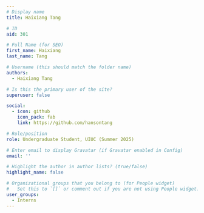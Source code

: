 ```yaml
---
# Display name
title: Haixiang Tang

# ID
aid: 301

# Full Name (for SEO)
first_name: Haixiang
last_name: Tang

# Username (this should match the folder name)
authors:
  - Haixiang Tang

# Is this the primary user of the site?
superuser: false

social:
  - icon: github
    icon_pack: fab
    link: https://github.com/hansontang

# Role/position
role: Undergraduate Student, UIUC (Summer 2025)

# Enter email to display Gravatar (if Gravatar enabled in Config)
email: ''

# Highlight the author in author lists? (true/false)
highlight_name: false

# Organizational groups that you belong to (for People widget)
#   Set this to `[]` or comment out if you are not using People widget.
user_groups:
  - Interns
---
```

